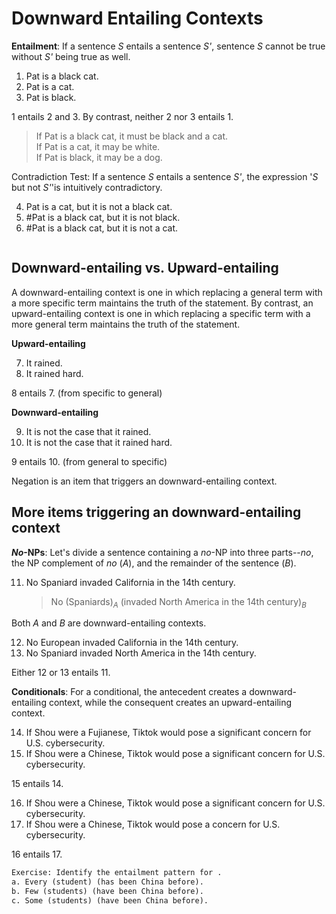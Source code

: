 # Downward Entailing Contexts

**Entailment**: If a sentence *S* entails a sentence *S'*, sentence *S* cannot be true without *S'* being true as well. 

1. Pat is a black cat.
2. Pat is a cat.
3. Pat is black.

1 entails 2 and 3. By contrast, neither 2 nor 3 entails 1. 

> If Pat is a black cat, it must be black and a cat. <br>
> If Pat is a cat, it may be white. <br>
> If Pat is black, it may be a dog. 

Contradiction Test: If a sentence *S* entails a sentence *S'*, the expression '*S* but not *S'*'is intuitively contradictory.

4. Pat is a cat, but it is not a black cat.
5. #Pat is a black cat, but it is not black.
6. #Pat is a black cat, but it is not a cat.

```In-class discussion: Why does the contradiction test work?
```




## Downward-entailing vs. Upward-entailing

A downward-entailing context is one in which replacing a general term with a more specific term maintains the truth of the statement. By contrast, an upward-entailing context is one in which replacing a specific term with a more general term maintains the truth of the statement.

**Upward-entailing**

7. It rained.
8. It rained hard. 

8 entails 7. (from specific to general)

**Downward-entailing**

9. It is not the case that it rained.
10. It is not the case that it rained hard. 

9 entails 10. (from general to specific)

Negation is an item that triggers an downward-entailing context. 

## More items triggering an downward-entailing context

***No*-NPs**: Let's divide a sentence containing a *no*-NP into three parts--*no*, the NP complement of *no* ($A$), and the remainder of the sentence ($B$).  

11. No Spaniard invaded California in the 14th century.
    
    > No $(\text{Spaniards})_A$ $(\text{invaded North America in the 14th century})_B$

Both $A$ and $B$ are downward-entailing contexts. 

12. No European invaded California in the 14th century.
13. No Spaniard invaded North America in the 14th century.

Either 12 or 13 entails 11.  

**Conditionals**: For a conditional, the antecedent creates a downward-entailing context, while the consequent creates an upward-entailing context.

14. If Shou were a Fujianese, Tiktok would pose a significant concern for U.S. cybersecurity.
15. If Shou were a Chinese, Tiktok would pose a significant concern for U.S. cybersecurity.

15 entails 14. 

16. If Shou were a Chinese, Tiktok would pose a significant concern for U.S. cybersecurity.
17. If Shou were a Chinese, Tiktok would pose a concern for U.S. cybersecurity.

16 entails 17. 

```diff
Exercise: Identify the entailment pattern for .
a. Every (student) (has been China before).
b. Few (students) (have been China before).
c. Some (students) (have been China before). 
``` 


